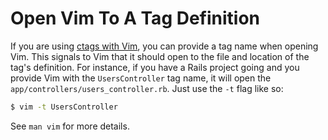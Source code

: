 # Open Vim To A Tag Definition

If you are using [ctags with Vim](https://andrew.stwrt.ca/posts/vim-ctags/),
you can provide a tag name when opening Vim. This signals to Vim that it
should open to the file and location of the tag's definition. For instance,
if you have a Rails project going and you provide Vim with the
`UsersController` tag name, it will open the
`app/controllers/users_controller.rb`. Just use the `-t` flag like so:

```bash
$ vim -t UsersController
```

See `man vim` for more details.
